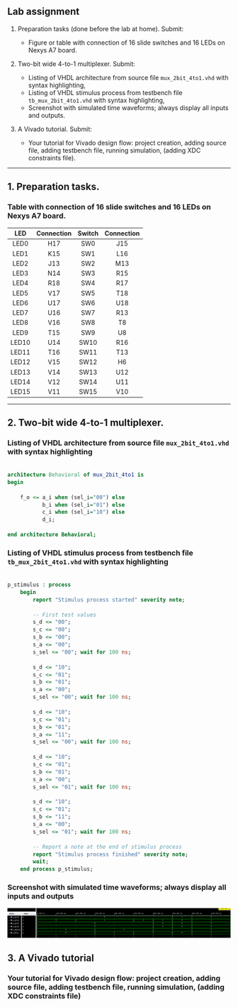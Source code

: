 ## Lab assignment

1. Preparation tasks (done before the lab at home). Submit:
    * Figure or table with connection of 16 slide switches and 16 LEDs on Nexys A7 board.

2. Two-bit wide 4-to-1 multiplexer. Submit:
    * Listing of VHDL architecture from source file `mux_2bit_4to1.vhd` with syntax highlighting,
    * Listing of VHDL stimulus process from testbench file `tb_mux_2bit_4to1.vhd` with syntax highlighting,
    * Screenshot with simulated time waveforms; always display all inputs and outputs.

3. A Vivado tutorial. Submit:
    * Your tutorial for Vivado design flow: project creation, adding source file, adding testbench file, running simulation, (adding XDC constraints file).

------------------------------------------------------------------------

## 1. Preparation tasks.
### Table with connection of 16 slide switches and 16 LEDs on Nexys A7 board.

| **LED** | **Connection** | **Switch** | **Connection** | 
| :-: | :-: | :-: | :-: |
| LED0 | H17 | SW0 | J15 |
| LED1 | K15 | SW1 | L16 |
| LED2 | J13 | SW2 | M13 |
| LED3 | N14 | SW3 | R15 |
| LED4 | R18 | SW4 | R17 |
| LED5 | V17 | SW5 | T18 |
| LED6 | U17 | SW6 | U18 |
| LED7 | U16 | SW7 | R13 |
| LED8 | V16 | SW8 | T8 |
| LED9 | T15 | SW9 | U8 |
| LED10 | U14 | SW10 | R16 |
| LED11 | T16 | SW11 | T13 |
| LED12 | V15 | SW12 | H6 |
| LED13 | V14 | SW13 | U12 |
| LED14 | V12 | SW14 | U11 |
| LED15 | V11 | SW15 | V10 |

------------------------------------------------------------------------

## 2. Two-bit wide 4-to-1 multiplexer.
### Listing of VHDL architecture from source file `mux_2bit_4to1.vhd` with syntax highlighting

```vhdl

architecture Behavioral of mux_2bit_4to1 is
begin

    f_o <= a_i when (sel_i="00") else
           b_i when (sel_i="01") else
           c_i when (sel_i="10") else
           d_i;

end architecture Behavioral;

```

### Listing of VHDL stimulus process from testbench file `tb_mux_2bit_4to1.vhd` with syntax highlighting

```vhdl

p_stimulus : process
    begin        
        report "Stimulus process started" severity note;

        -- First test values
        s_d <= "00"; 
        s_c <= "00"; 
        s_b <= "00"; 
        s_a <= "00"; 
        s_sel <= "00"; wait for 100 ns;
        
        s_d <= "10"; 
        s_c <= "01"; 
        s_b <= "01"; 
        s_a <= "00"; 
        s_sel <= "00"; wait for 100 ns;
       
        s_d <= "10"; 
        s_c <= "01"; 
        s_b <= "01"; 
        s_a <= "11"; 
        s_sel <= "00"; wait for 100 ns;
        
        s_d <= "10"; 
        s_c <= "01"; 
        s_b <= "01"; 
        s_a <= "00"; 
        s_sel <= "01"; wait for 100 ns;
        
        s_d <= "10"; 
        s_c <= "01"; 
        s_b <= "11"; 
        s_a <= "00"; 
        s_sel <= "01"; wait for 100 ns;      
        
        -- Report a note at the end of stimulus process
        report "Stimulus process finished" severity note;
        wait;
    end process p_stimulus;

```

### Screenshot with simulated time waveforms; always display all inputs and outputs

![photo_of_simulation](photos/simulation.png)

## 3. A Vivado tutorial
### Your tutorial for Vivado design flow: project creation, adding source file, adding testbench file, running simulation, (adding XDC constraints file)

